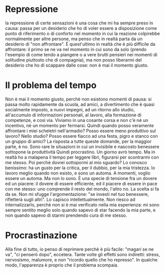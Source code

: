 # Repressione
la repressione di certe sensazioni è una cosa che mi ha sempre preso in causa: passa per un desiderio che ho di voler essere a disposizione come punto di riferimento o di conforto nel momento in cui la reazione colpirebbe normalmente per altre persone, ma penso che in realtà parta da un desiderio di "non affrontare".
È quest'ultimo in realtà che è più difficile da affrontare: il primo se ne va nel momento in cui sono da solo (prendo l'esempio di come tendo a piangere o a vere brutti pensieri nei momenti di solitudine piuttosto che di compagnia), ma non posso liberarmi del desiderio che ho di scappare dalle cose: non è mai il momento giusto.

# Il problema del tempo
Non è mai il momento giusto, perchè non esistono momenti di pausa: si passa molto rapidamente da scuola, ad amici, a divertimento che è quasi socialmente imposto, a nuovi impegni, ad un ritorno allo studio, all'accumulo di informazioni personali, al lavoro, alla formazione di competenze, e così via. Viviamo in una cosante corsa e non c'è nè un incentivo, nè un momento per fermarsi. Quindi quando posso veramente affrontare i miei scheletri nell'armadio? 
Posso essere meno produttivo sul lavoro? Nello studio? Posso essere fiacco ad una festa, pigro e stanco con un gruppo di amici? La risposta a tutte queste domande, per la maggior parte, è no. Sono rare le situazioni in cui un invisibile e nascosto benessere sottopone la produttività 
Quindi procrastino. Un giorno avrò tempo. Ma in realtà ho a malapena il tempo per leggere libri, figurarsi per scontrarmi con me stesso.
Poi perchè dovrei sottopormi al mio sguardo? Lo conosco benissimo: ha un gusto per la critica, per il dubbio, per la mia tristezza. 
Io lavoro meglio quando non esisto, e sono un automa.
A momenti, voglio essere un automa. Ma non lo sono.
È una specie di tensione fra un dovere ed un piacere: il dovere di essere efficiente, ed il piacere di essere in pace con me stesso: uno comprende il resto del mondo, l'altro no. La scelta si fa da se.
Non mi sfugge l'argomentazione: "se investi nel tuo benessere, rifletterà sugli altri". Lo capisco intellettualmente. Non riesco ad internalizzarlo, perchè non si è mai verificato nella mia esperienza: mi sono sempre sentito meglio solo quando sapevo di star facendo la mia parte, e non quando sapevo di starmi prendendo cura di me stesso.

# Procrastinazione
Alla fine di tutto, io penso di reprimere perchè è più facile: "magari se ne va", "ci penserò dopo", eccetera.
Tante volte gli effetti sono indiretti: stress, nervosismo, malumore, e non "ricordo quello che ho represso". In qualche modo, l'apparenza è proprio che il problema scompaia.
